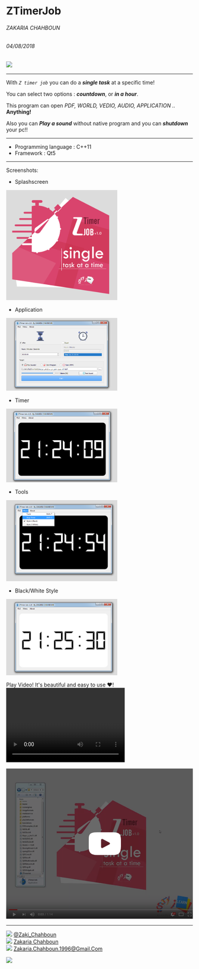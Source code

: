 # ZTimerJob

###### ZAKARIA CHAHBOUN
###### 04/08/2018

<img src='https://raw.githubusercontent.com/zakaria-chahboun/ZakiQtProjects/master/IMAGE1.png' />

---------------------------------------
With *`Z timer job`* you can do a ***single task***  at a specific time!

You can select two options : ***countdown***, or ***in a hour***.

This program can open *PDF, WORLD, VEDIO, AUDIO, APPLICATION ..* **Anything!**

Also you can ***Play a sound*** without native program and you can ***shutdown*** your pc!!

---------------------------------------

* Programming language : C++11
* Framework : Qt5

---------------------------------------

Screenshots:
* Splashscreen
<img width=300 src='Screenshots/splash.png'>

* Application
<img width=300 src='Screenshots/01.png'>

* Timer
<img width=300 src='Screenshots/02.png'>

* Tools
<img width=300 src='Screenshots/03.png'>

* Black/White Style
<img width=300 src='Screenshots/04.png'>

Play Video! It's beautiful and easy to use ♥!
<video src="Screenshots/How to use.mp4" width="320" height="200" controls preload></video>

[![Alt text](/Screenshots/Play.PNG)](https://youtu.be/xLpqp-xU6Ps)

---------------------------
<img src="https://upload.wikimedia.org/wikipedia/fr/thumb/c/c8/Twitter_Bird.svg/1259px-Twitter_Bird.svg.png" width="20px"> <a href="https://twitter.com/Zaki_Chahboun">@Zaki_Chahboun</a>
<br>
<img src="https://upload.wikimedia.org/wikipedia/commons/thumb/c/c2/F_icon.svg/1024px-F_icon.svg.png" width="20px"> <a href="https://facebook.com/zakaria.chahboun.2018">Zakaria Chahboun</a>
<br>
<img src='https://vignette.wikia.nocookie.net/google/images/d/d3/New_Logo_Gmail.svg.png/revision/latest?cb=20151001044539' width="20px"> Zakaria.Chahboun.1996@Gmail.Com

<img src='https://raw.githubusercontent.com/zakaria-chahboun/ZakiQtProjects/master/IMAGE2.png' />
